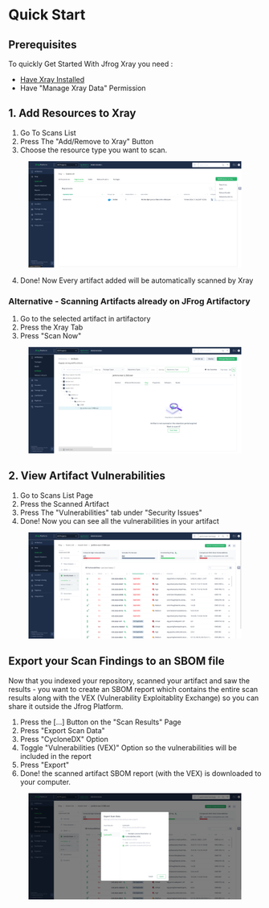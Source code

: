 # Quick Start

## Prerequisites&#x20;

To quickly Get Started With Jfrog Xray you need :

* [Have Xray Installed ](https://jfrog.com/help/r/jfrog-installation-setup-documentation/installing-xray)
* Have "Manage Xray Data" Permission

## 1. Add Resources to Xray&#x20;

1. Go To Scans List&#x20;
2. Press The "Add/Remove to Xray" Button
3. Choose the resource type you want to scan.

<div data-full-width="false"><figure><img src="../.gitbook/assets/GettingStarted_1.png" alt=""><figcaption></figcaption></figure></div>

4. Done! Now Every artifact added will be automatically scanned by Xray



### Alternative -  Scanning Artifacts already on JFrog Artifactory

1. Go to the selected artifact in artifactory
2. Press the Xray Tab
3. Press "Scan Now"

<figure><img src="../.gitbook/assets/GettingStarted_2.png" alt=""><figcaption></figcaption></figure>

## 2. View Artifact Vulnerabilities

1. Go to Scans List Page
2. Press the Scanned Artifact&#x20;
3. Press The "Vulnerabilities" tab under  "Security Issues" &#x20;
4. Done! Now you can see all the vulnerabilities in your artifact

<figure><img src="../.gitbook/assets/GettingStarted_3.png" alt=""><figcaption></figcaption></figure>

## Export your Scan Findings to an SBOM file

Now that you indexed your repository, scanned your artifact and saw the results - you want to create an SBOM report which contains the entire scan results along with the VEX (Vulnerability Exploitablity Exchange) so you can share it outside the Jfrog Platform.

1. Press the \[...] Button on the "Scan Results" Page
2. Press "Export Scan Data"
3. Press "CycloneDX" Option
4. Toggle "Vulnerabilities (VEX)" Option so the vulnerabilities will be included in the report
5. Press "Export"
6. Done! the scanned artifact SBOM report (with the VEX) is downloaded to your computer.

<figure><img src="../.gitbook/assets/GettingStarted4.png" alt=""><figcaption></figcaption></figure>











